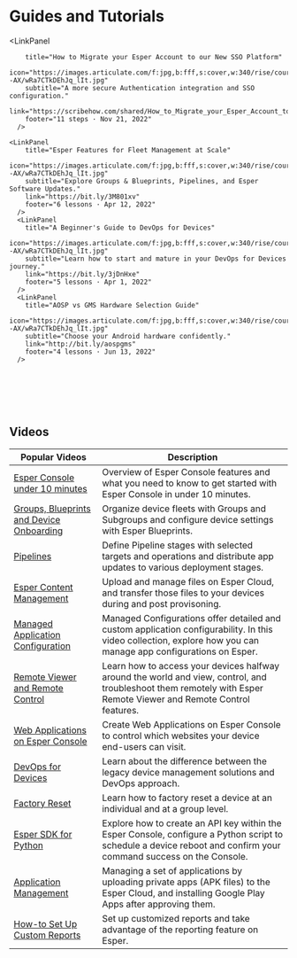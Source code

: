 # Guides and Tutorials


<div class="flex flex-wrap -mx-1">

  <LinkPanel 

        title="How to Migrate your Esper Account to our New SSO Platform"
        icon="https://images.articulate.com/f:jpg,b:fff,s:cover,w:340/rise/courses/1IBRlUUhuhvn2WIXcLc4kvj_7OVs--AX/wRa7CTkDEhJq_lIt.jpg"
        subtitle="A more secure Authentication integration and SSO configuration."
        link="https://scribehow.com/shared/How_to_Migrate_your_Esper_Account_to_our_New_SSO_Platform__SNEwGMcZTVajjxgEi5HoUw" 
        footer="11 steps · Nov 21, 2022"
      />

    <LinkPanel 
        title="Esper Features for Fleet Management at Scale"
        icon="https://images.articulate.com/f:jpg,b:fff,s:cover,w:340/rise/courses/1IBRlUUhuhvn2WIXcLc4kvj_7OVs--AX/wRa7CTkDEhJq_lIt.jpg"
        subtitle="Explore Groups & Blueprints, Pipelines, and Esper Software Updates."
        link="https://bit.ly/3M801xv" 
        footer="6 lessons · Apr 12, 2022"
      />
      <LinkPanel 
        title="A Beginner's Guide to DevOps for Devices"
        icon="https://images.articulate.com/f:jpg,b:fff,s:cover,w:340/rise/courses/1IBRlUUhuhvn2WIXcLc4kvj_7OVs--AX/wRa7CTkDEhJq_lIt.jpg"
        subtitle="Learn how to start and mature in your DevOps for Devices journey."
        link="https://bit.ly/3jDnHxe" 
        footer="5 lessons · Apr 1, 2022"
      />
      <LinkPanel 
        title="AOSP vs GMS Hardware Selection Guide"
        icon="https://images.articulate.com/f:jpg,b:fff,s:cover,w:340/rise/courses/1IBRlUUhuhvn2WIXcLc4kvj_7OVs--AX/wRa7CTkDEhJq_lIt.jpg"
        subtitle="Choose your Android hardware confidently."
        link="http://bit.ly/aospgms" 
        footer="4 lessons · Jun 13, 2022"
      />
</div>

</br>
</br>
</br>
</br>

## Videos

| Popular Videos                          | Description                                                                                                                                                       |
|-----------------------------------------|-------------------------------------------------------------------------------------------------------------------------------------------------------------------|
| [Esper Console under 10 minutes](https://vimeo.com/737426888) | Overview of Esper Console features and what you need to know to get started with Esper Console in under 10 minutes.                                                             |
| [Groups, Blueprints and Device Onboarding](https://vimeo.com/719185863) | Organize device fleets with Groups and Subgroups and configure device settings with Esper Blueprints.                                                             |
| [Pipelines](https://vimeo.com/719195665)                               | Define Pipeline stages with selected targets and operations and distribute app updates to various deployment stages.                                              |
| [Esper Content Management](https://vimeo.com/743574581) | Upload and manage files on Esper Cloud, and transfer those files to your devices during and post provisoning.                                                             |
| [Managed Application Configuration](https://vimeo.com/showcase/9482120)                      | Managed Configurations offer detailed and custom application configurability. In this video collection, explore how you can manage app configurations on Esper.                                                                    |
| [Remote Viewer and Remote Control](https://vimeo.com/720846406)                      |Learn how to access your devices halfway around the world and view, control, and troubleshoot them remotely with Esper Remote Viewer and Remote Control features.                                                                    |
| [Web Applications on Esper Console](https://vimeo.com/720850788)                      | Create Web Applications on Esper Console to control which websites your device end-users can visit.                                                                    |
| [DevOps for Devices](https://www.youtube.com/watch?v=oEhvW8WxUl4)                      | Learn about the difference between the legacy device management solutions and DevOps approach.                                                                    |
| [Factory Reset](https://vimeo.com/719945377)                           | Learn how to factory reset a device at an individual and at a group level.                                                                                        |
| [Esper SDK for Python](https://vimeo.com/719943287)                    | Explore how to create an API key within the Esper Console, configure a Python script to schedule a device reboot and confirm your command success on the Console. |
| [Application Management](https://www.youtube.com/watch?v=UoIOdSNdLpQ&t=38s)                  | Managing a set of applications by uploading private apps (APK files) to the Esper Cloud, and installing Google Play Apps after approving them.                    |
| [How-to Set Up Custom Reports](https://www.youtube.com/watch?v=26nkgpS4Fns)            | Set up customized reports and take advantage of the reporting feature on Esper.                                                                                   |
